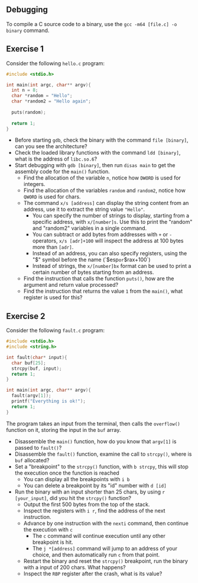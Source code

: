 ## Debugging

To compile a C source code to a binary, use the `gcc -m64 [file.c] -o binary` command.

## Exercise 1

Consider the following `hello.c` program:
```C
#include <stdio.h>

int main(int argc, char** argv){
  int n = 8;
  char *random = "Hello";
  char *random2 = "Hello again";
  
  puts(random);
  
  return 1;
}
```
- Before starting `gdb`, check the binary with the command `file [binary]`, can you see the architecture?
- Check the loaded library functions with the command `ldd [binary]`, what is the address of `libc.so.6`?
- Start debugging with `gdb [binary]`, then run `disas main` to get the assembly code for the `main()` function.
  - Find the allocation of the variable `n`, notice how `DWORD` is used for integers.
  - Find the allocation of the variables `random` and `random2`, notice how `QWORD` is used for chars.
  - The command `x/s [address]` can display the string content from an address, use it to extract the string value `"Hello"`.
    - You can specify the number of strings to display, starting from a specific address, with `x/[number]s`. Use this to print the "random" and "random2" variables in a single command.
    - You can subtract or add bytes from addresses with `+` or `-` operators, `x/s [adr]+100` will inspect the address at 100 bytes more than `[adr]`.
    - Instead of an address, you can also specify registers, using the "$" symbol before the name (`$esp` or `$rax+100`)
    - Instead of strings, the `x/[number]bx` format can be used to print a certain number of bytes starting from an address.
  - Find the instruction that calls the function `puts()`, how are the argument and return value processed?
  - Find the instruction that returns the value `1` from the `main()`, what register is used for this?

## Exercise 2

Consider the following `fault.c` program:

```C
#include <stdio.h>
#include <string.h>

int fault(char* input){
  char buf[25];
  strcpy(buf, input);
  return 1;
}

int main(int argc, char** argv){
  fault(argv[1]);
  printf("Everything is ok!");
  return 1;
}
```
The program takes an input from the terminal, then calls the `overflow()` function on it, storing the input in the `buf` array.

- Disassemble the `main()` function, how do you know that `argv[1]` is passed to `fault()`?
- Disassemble the `fault()` function, examine the call to `strcpy()`, where is `buf` allocated?
- Set a "breakpoint" to the `strcpy()` function, with `b strcpy`, this will stop the execution once the function is reached
  - You can display all the breakpoints with `i b`
  - You can delete a breakpoint by its "id" number with `d [id]`
- Run the binary with an input shorter than 25 chars, by using `r [your_input]`, did you hit the `strcpy()` function?
    - Output the first 500 bytes from the top of the stack.
    - Inspect the registers with `i r`, find the address of the next instruction.
  - Advance by one instruction with the `nexti` command, then continue the execution with `c`
    - The `c` command will continue execution until any other breakpoint is hit.
    - The `j *[address]` command will jump to an address of your choice, and then automatically run `c` from that point.
  - Restart the binary and reset the `strcpy()` breakpoint, run the binary with a input of 200 chars. What happens?
  - Inspect the `RBP` register after the crash, what is its value?

